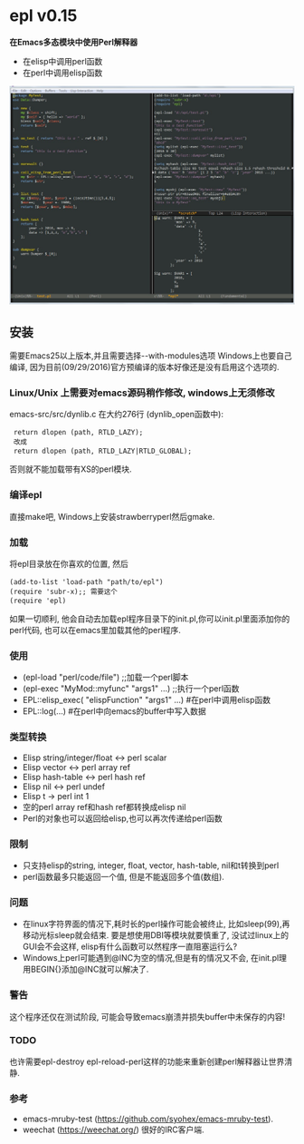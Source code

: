 # epl v0.15
**在Emacs多态模块中使用Perl解释器**

- 在elisp中调用perl函数
- 在perl中调用elisp函数

![testing](img/epl_test.jpg)
## 安装
需要Emacs25以上版本,并且需要选择--with-modules选项
Windows上也要自己编译, 因为目前(09/29/2016)官方预编译的版本好像还是没有启用这个选项的.

### Linux/Unix 上需要对emacs源码稍作修改, windows上无须修改
emacs-src/src/dynlib.c 在大约276行 (dynlib_open函数中):
```
 return dlopen (path, RTLD_LAZY);
 改成
 return dlopen (path, RTLD_LAZY|RTLD_GLOBAL);
```
否则就不能加载带有XS的perl模块.

### 编译epl
直接make吧, Windows上安装strawberryperl然后gmake.

### 加载
将epl目录放在你喜欢的位置, 然后
```
(add-to-list 'load-path "path/to/epl")
(require 'subr-x);; 需要这个
(require 'epl)
```
如果一切顺利, 他会自动去加载epl程序目录下的init.pl,你可以init.pl里面添加你的perl代码,
也可以在emacs里加载其他的perl程序.

### 使用
- (epl-load "perl/code/file") ;;加载一个perl脚本
- (epl-exec "MyMod::myfunc" "args1" ...) ;;执行一个perl函数
- EPL::elisp_exec( "elispFunction" "args1" ...) #在perl中调用elisp函数
- EPL::log(...) #在perl中向emacs的buffer中写入数据

### 类型转换
- Elisp string/integer/float <-> perl scalar
- Elisp vector <-> perl array ref
- Elisp hash-table <-> perl hash ref
- Elisp nil <-> perl undef
- Elisp t -> perl int 1
- 空的perl array ref和hash ref都转换成elisp nil
- Perl的对象也可以返回给elisp,也可以再次传递给perl函数

### 限制
- 只支持elisp的string, integer, float, vector, hash-table, nil和t转换到perl
- perl函数最多只能返回一个值, 但是不能返回多个值(数组).

### 问题
- 在linux字符界面的情况下,耗时长的perl操作可能会被终止, 比如sleep(99),再移动光标sleep就会结束.
要是想使用DBI等模块就要慎重了, 没试过linux上的GUI会不会这样, elisp有什么函数可以然程序一直阻塞运行么?
- Windows上perl可能遇到@INC为空的情况,但是有的情况又不会, 在init.pl理用BEGIN{}添加@INC就可以解决了.

### 警告
这个程序还仅在测试阶段, 可能会导致emacs崩溃并损失buffer中未保存的内容!

### TODO
也许需要epl-destroy epl-reload-perl这样的功能来重新创建perl解释器让世界清静.

### 参考
- emacs-mruby-test (https://github.com/syohex/emacs-mruby-test).
- weechat (https://weechat.org/) 很好的IRC客户端.

